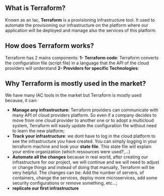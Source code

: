 ## What is Terraform?
   Known as an Iac, **Terraform** is a provisioning infrastructure tool. It used to automate the provisioning our infrastructure on the platform where our application will be deployed and manage also the services of this platform.

## How does Terraform works?
Terraform has 2 mains components:
**1- Terraform code**: Terraform converts the configuration file (script file) in a language that the API of the cloud providers will understand
**2- Providers for specific Technologies**:

## Why Terraform is mostly used in the market?
We have many IAC tools in the market but Terraform is mostly used because, it can:
- **Manage any infrastructure**: Terraform providers can communicate with many API of cloud providers platform. So even if a company decides to move from one cloud provider to another one or to adopt a multicloud system, Terraform will easily update the configuration file without need to learn the new platform;
- **Track your infrastructure**: we dont have to log in the cloud platform to see the infrastructure you have created. You can simply logging in your terraform machine and look your **state file**. This state file will explain your entire organization (which ressources were used?,...)
- **Automate all the changes** because in real world, after creating our infrastructure for our project, we will continue and we will need to adjust or change things and instead of doing that manually, Terraform will be very helpful. The changes can be: Add the number of servers, of containers, change the services, deploy more microservices, add some security configurations or remove something, etc...;
- **replicate our first infrastructure**
